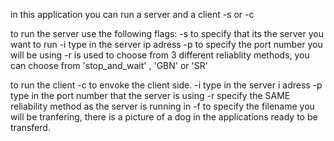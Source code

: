 in this application you can run a server and a client -s or -c

to run the server use the following flags:
-s to specify that its the server you want to run
-i type in the server ip adress
-p to specify the port number you will be using
-r is used to choose from 3 different  reliablity methods, you can choose from 'stop_and_wait' , 'GBN' or 'SR'


to run the client
-c to envoke the client side.
-i type in the server i adress
-p type in the port number that the server is using
-r specify the SAME reliability method as the server is running in
-f to specify the filename you will be tranfering, there is a picture of a dog in the applications ready to be transferd.
